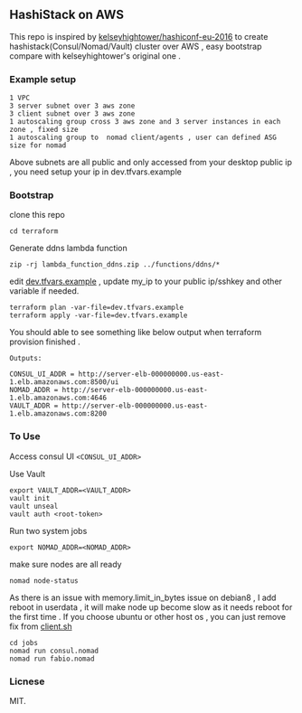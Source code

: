 ## HashiStack on AWS

This repo is inspired by [kelseyhightower/hashiconf-eu-2016](https://github.com/kelseyhightower/hashiconf-eu-2016) to create hashistack(Consul/Nomad/Vault) cluster over AWS , easy bootstrap compare with  kelseyhightower's original one . 

### Example setup
```
1 VPC
3 server subnet over 3 aws zone
3 client subnet over 3 aws zone
1 autoscaling group cross 3 aws zone and 3 server instances in each zone , fixed size
1 autoscaling group to  nomad client/agents , user can defined ASG size for nomad
```
Above subnets are all public and only accessed from your desktop public ip , you need setup your ip in dev.tfvars.example

### Bootstrap
clone this repo
```
cd terraform
```

Generate ddns lambda function
```
zip -rj lambda_function_ddns.zip ../functions/ddns/*
```

edit [dev.tfvars.example](terraform/dev.tfvars.example) , update my_ip to your public ip/sshkey and other variable if needed.

```
terraform plan -var-file=dev.tfvars.example
terraform apply -var-file=dev.tfvars.example
```

You should able to see something like below output when terraform provision finished .

```
Outputs:

CONSUL_UI_ADDR = http://server-elb-000000000.us-east-1.elb.amazonaws.com:8500/ui
NOMAD_ADDR = http://server-elb-000000000.us-east-1.elb.amazonaws.com:4646
VAULT_ADDR = http://server-elb-000000000.us-east-1.elb.amazonaws.com:8200
```

### To Use

Access consul UI
`<CONSUL_UI_ADDR>`

Use Vault
```
export VAULT_ADDR=<VAULT_ADDR>
vault init
vault unseal
vault auth <root-token>
```
Run two system jobs
```
export NOMAD_ADDR=<NOMAD_ADDR>
```
make sure nodes are all ready

`nomad node-status`

As there is an issue with memory.limit_in_bytes issue on debian8 , I add reboot in userdata , it will make node up become slow as it needs reboot for the first time . If you choose ubuntu or other host os , you can just remove fix from [client.sh](userdata/client.sh) 
```
cd jobs
nomad run consul.nomad
nomad run fabio.nomad
```


### Licnese
MIT.